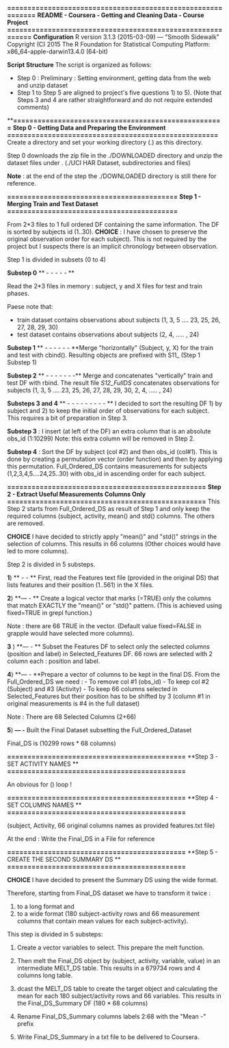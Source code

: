 **============================================================**
**README - Coursera - Getting and Cleaning Data - Course Project**
**===========================================================**
**Configuration**
R version 3.1.3 (2015-03-09) — "Smooth Sidewalk"
Copyright (C) 2015 The R Foundation for Statistical Computing
Platform: x86_64-apple-darwin13.4.0 (64-bit)

**Script Structure**
The script is organized as follows:
- Step 0 : Preliminary : Setting environment, getting data from the web and unzip dataset
- Step 1 to Step 5 are aligned to project's five questions 1) to 5). (Note that Steps 3 and 4 are rather straightforward and do not require extended comments)

****====================================================**
**Step 0 - Getting Data and Preparing the Environment**
**====================================================**
Create a directory and set your working directory (.) as this directory.

Step 0 downloads the zip file in the ./DOWNLOADED directory and unzip the dataset files under . (./UCI HAR Dataset, subdirectories and files)

**Note** : at the end of the step the ./DOWNLOADED directory is still there for reference.   

**==========================================**
**Step 1 - Merging Train and Test Dataset** 
**==========================================**

From 2*3 files to 1 full ordered DF containing the same information. The DF is sorted by subjects id (1..30).
**CHOICE** : I have chosen to preserve the original observation order for each subject). This is not required by the project but I suspects there is an implicit chronology between observation.

Step 1 is divided in subsets (0 to 4)

**Substep 0**
**  - - - - - **

Read the 2*3 files in memory : subject, y and X files for test and train phases.

Paese note that:
   - train dataset contains observations about subjects (1, 3, 5 …. 23, 25, 26, 27, 28, 29, 30)
   - test dataset contains observations about subjects (2, 4, ….. , 24)

**Substep 1**
**  - - - - - - 
**Merge "horizontally" (Subject, y, X) for the train and test with cbind(). Resulting objects are prefixed with S11_ (Step 1 Substep 1)

**Substep 2**
**  - - - - - - -**
Merge and concatenates "vertically" train and test DF with rbind.
The result file *S12_FullDS* concatenates observations for subjects (1, 3, 5 …. 23, 25, 26, 27, 28, 29, 30, 2, 4, ….. , 24) 

**Substeps 3 and 4**
**  - - - - - - - - - **
I decided to sort the resulting DF 1) by subject and 2) to keep the initial order of observations for each subject. This requires a bit of preparation in Step 3.

**Substep 3** : I insert (at left of the DF) an extra column that is an absolute obs_id (1:10299)
Note: this extra column will be removed in Step 2.

**Substep 4** : Sort the DF by subject (col #2) and then  obs_id (col#1). This is done by creating a permutation vector (order function) and then by applying this permutation.
Full_Ordered_DS contains measurements for subjects (1,2,3,4,5….24,25..30) with obs_id in ascending order for each subject.

**=================================================**
**Step 2 - Extract Useful Measurements Columns Only** 
**=================================================**
This Step 2 starts from Full_Ordered_DS as result of Step 1 and only keep the required columns (subject, activity, mean() and std() columns. The others are removed.

**CHOICE** I have decided to strictly apply "mean()" and "std()" strings in the selection of columns. This results in 66 columns (Other choices would have led to more columns).

Step 2 is divided in 5 substeps.
  
**1**)
**  - - **
First, read the Features text file (provided in the original DS) that lists features and their position (1..561) in the X files.

**2**)
**— - **
Create a logical vector that marks (=TRUE) only the columns that match EXACTLY the "mean()" or "std()" pattern. (This is achieved using fixed=TRUE in grepl function.)

Note : there are 66 TRUE in the vector. (Default value fixed=FALSE in grapple would have selected more columns).

**3** )
**— - **
Subset the Features DF to select only the selected columns (position and label) in Selected_Features DF. 66 rows are selected with 2 column each : position and label.

**4**)
**— -
**Prepare a vector of columns to be kept in the final DS.
From the Full_Ordered_DS we need :
		- To remove col #1 (obs_id)
		- To keep col #2 (Subject) and #3 (Activity)
		- To keep 66 columns selected in Selected_Features but their position has to be shifted by 3 (column #1 in original measurements is #4 in the full dataset)

Note : There are 68 Selected Columns (2+66)

**5**)
**— -**
Built the Final Dataset subsetting the Full_Ordered_Dataset

Final_DS is (10299 rows * 68 columns)

**============================================**
**Step 3 - SET ACTIVITY NAMES ** 
**============================================**

An obvious for () loop !

**============================================**
**Step 4 - SET COLUMNS NAMES ** 
**============================================**

(subject, Activity, 66 original columns names as provided features.txt file)

At the end : Write the Final_DS in a File for reference

**============================================**
**Step 5 - CREATE THE SECOND SUMMARY DS ** 
**============================================**

**CHOICE** I have decided to present the Summary DS using the wide format.

Therefore, starting from Final_DS dataset we have to transform it twice :
 
1) to a long format and 
2) to a wide format (180 subject-activity rows and 66 measurement columns that contain mean values for each subject-activity).

This step is divided in 5 substeps:

1) Create a vector variables to select. This prepare the melt function.

2) Then melt the Final_DS object by (subject, activity, variable, value) in an intermediate MELT_DS table. This results in a 679734 rows and 4 columns long table.

3) dcast the MELT_DS table to create the target object and calculating the mean for each 180 subject/activity rows and 66  variables. This results in the Final_DS_Summary DF (180 * 68 columns)

4) Rename Final_DS_Summary columns labels 2:68 with the "Mean -" prefix

5) Write Final_DS_Summary in a txt file to be delivered to Coursera.







